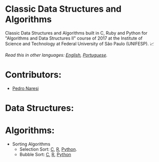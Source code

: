 # Classic Data Structures and Algorithms
Classic Data Structures and Algorithms built in C, Ruby and Python for "Algorithms and Data Structures II" course of 2017 at the Institute of Science and Technology at Federal University of São Paulo (UNIFESP). 📈

*Read this in other languages: [English](README.md), [Portuguese](README.pt-BR.md).*

# Contributors:
- [Pedro Naresi](https://github.com/pedronaresi)

# Data Structures:

# Algorithms:
- Sorting Algorithms
  - Selection Sort: [C](selection-sort.c), [R](selection-sort.r), [Python](selection-sort.py).
  - Bubble Sort: [C](bubble-sort.c), [R](bubble-sort.r), [Python](bubble-sort.py)
